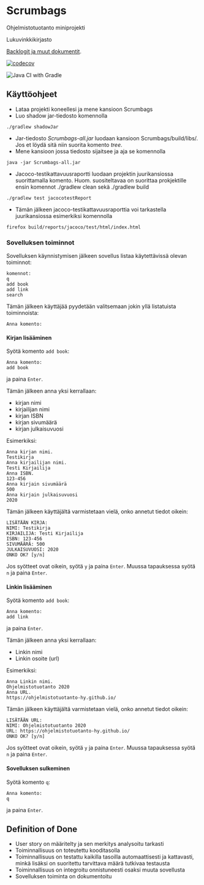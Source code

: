 # Scrumbags
Ohjelmistotuotanto miniprojekti

Lukuvinkkikirjasto<br>

[Backlogit ja muut dokumentit](https://docs.google.com/spreadsheets/d/1cjemOe1V6ia_IiacJ4TIb77QLeIoD4wPJo6hCqYEEDg/edit?usp=sharing).
  
[![codecov](https://codecov.io/gh/Latelaukki/Scrumbags/branch/main/graph/badge.svg)](https://codecov.io/gh/Latelaukki/Scrumbags)

![Java CI with Gradle](https://github.com/Latelaukki/Scrumbags/workflows/Java%20CI%20with%20Gradle/badge.svg)

## Käyttöohjeet

* Lataa projekti koneellesi ja mene kansioon Scrumbags
* Luo shadow jar-tiedosto komennolla

```
./gradlew shadowJar
```

* Jar-tiedosto *Scrumbags-all.jar* luodaan kansioon Scrumbags/build/libs/. Jos et löydä sitä niin suorita komento *tree*.
* Mene kansioon jossa tiedosto sijaitsee ja aja se komennolla

```
java -jar Scrumbags-all.jar
```

* Jacoco-testikattavuusraportti luodaan projektin juurikansiossa suorittamalla komento. Huom. suositeltavaa on suorittaa prokjektille ensin komennot ./gradlew clean sekä ./gradlew build

```
./gradlew test jacocotestReport
```

* Tämän jälkeen jacoco-testikattavuusraporttia voi tarkastella juurikansiossa esimerkiksi komennolla

```
firefox build/reports/jacoco/test/html/index.html
```

### Sovelluksen toiminnot

Sovelluksen käynnistymisen jälkeen sovellus listaa käytettävissä olevan toiminnot:

```
komennot:
q
add book
add link
search
```

Tämän jälkeen käyttäjää pyydetään valitsemaan jokin yllä listatuista toiminnoista:

```
Anna komento:

```

#### Kirjan lisääminen

Syötä komento `add book`:

```
Anna komento:
add book
```
ja paina `Enter`.

Tämän jälkeen anna yksi kerrallaan:
- kirjan nimi
- kirjailijan nimi
- kirjan ISBN
- kirjan sivumäärä
- kirjan julkaisuvuosi

Esimerkiksi:

```
Anna kirjan nimi.
Testikirja
Anna kirjailijan nimi.
Testi Kirjailija
Anna ISBN.
123-456
Anna kirjain sivumäärä
500
Anna kirjain julkaisuvuosi
2020
```

Tämän jälkeen käyttäjältä varmistetaan vielä, onko annetut tiedot oikein:

```
LISÄTÄÄN KIRJA: 
NIMI: Testikirja
KIRJAILIJA: Testi Kirjailija
ISBN: 123-456
SIVUMÄÄRÄ: 500
JULKAISUVUOSI: 2020
ONKO OK? [y/n]
```

Jos syötteet ovat oikein, syötä `y` ja paina `Enter`. Muussa tapauksessa syötä `n` ja paina `Enter`.

#### Linkin lisääminen
Syötä komento `add book`:

```
Anna komento:
add link
```
ja paina `Enter`.

Tämän jälkeen anna yksi kerrallaan:
- Linkin nimi
- Linkin osoite (url)

Esimerkiksi:

```
Anna Linkin nimi.
Ohjelmistotuotanto 2020
Anna URL.
https://ohjelmistotuotanto-hy.github.io/
```
Tämän jälkeen käyttäjältä varmistetaan vielä, onko annetut tiedot oikein:

```
LISÄTÄÄN URL: 
NIMI: Ohjelmistotuotanto 2020
URL: https://ohjelmistotuotanto-hy.github.io/
ONKO OK? [y/n]
```

Jos syötteet ovat oikein, syötä `y` ja paina `Enter`. Muussa tapauksessa syötä `n` ja paina `Enter`.

#### Sovelluksen sulkeminen
Syötä komento `q`:

```
Anna komento:
q
```
ja paina `Enter`.

## Definition of Done

* User story on määritelty ja sen merkitys analysoitu tarkasti
* Toiminnallisuus on toteutettu kooditasolla
* Toiminnallisuus on testattu kaikilla tasoilla automaattisesti ja kattavasti, minkä lisäksi on suoritettu tarvittava määrä tutkivaa testausta
* Toiminnallisuus on integroitu onnistuneesti osaksi muuta sovellusta
* Sovelluksen toiminta on dokumentoitu
